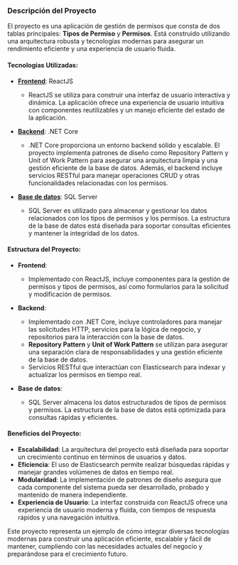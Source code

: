 ### Descripción del Proyecto

El proyecto es una aplicación de gestión de permisos que consta de dos tablas principales: **Tipos de Permiso** y **Permisos**. Está construido utilizando una arquitectura robusta y tecnologías modernas para asegurar un rendimiento eficiente y una experiencia de usuario fluida.

#### Tecnologías Utilizadas:

- **[Frontend](site.md)**: ReactJS

  - ReactJS se utiliza para construir una interfaz de usuario interactiva y dinámica. La aplicación ofrece una experiencia de usuario intuitiva con componentes reutilizables y un manejo eficiente del estado de la aplicación.

- **[Backend](webapi.md)**: .NET Core

  - .NET Core proporciona un entorno backend sólido y escalable. El proyecto implementa patrones de diseño como Repository Pattern y Unit of Work Pattern para asegurar una arquitectura limpia y una gestión eficiente de la base de datos. Además, el backend incluye servicios RESTful para manejar operaciones CRUD y otras funcionalidades relacionadas con los permisos.

- **[Base de datos](sql_server.md)**: SQL Server
  - SQL Server es utilizado para almacenar y gestionar los datos relacionados con los tipos de permisos y los permisos. La estructura de la base de datos está diseñada para soportar consultas eficientes y mantener la integridad de los datos.

#### Estructura del Proyecto:

- **Frontend**:

  - Implementado con ReactJS, incluye componentes para la gestión de permisos y tipos de permisos, así como formularios para la solicitud y modificación de permisos.

- **Backend**:

  - Implementado con .NET Core, incluye controladores para manejar las solicitudes HTTP, servicios para la lógica de negocio, y repositorios para la interacción con la base de datos.
  - **Repository Pattern** y **Unit of Work Pattern** se utilizan para asegurar una separación clara de responsabilidades y una gestión eficiente de la base de datos.
  - Servicios RESTful que interactúan con Elasticsearch para indexar y actualizar los permisos en tiempo real.

- **Base de datos**:
  - SQL Server almacena los datos estructurados de tipos de permisos y permisos. La estructura de la base de datos está optimizada para consultas rápidas y eficientes.

#### Beneficios del Proyecto:

- **Escalabilidad**: La arquitectura del proyecto está diseñada para soportar un crecimiento continuo en términos de usuarios y datos.
- **Eficiencia**: El uso de Elasticsearch permite realizar búsquedas rápidas y manejar grandes volúmenes de datos en tiempo real.
- **Modularidad**: La implementación de patrones de diseño asegura que cada componente del sistema pueda ser desarrollado, probado y mantenido de manera independiente.
- **Experiencia de Usuario**: La interfaz construida con ReactJS ofrece una experiencia de usuario moderna y fluida, con tiempos de respuesta rápidos y una navegación intuitiva.

Este proyecto representa un ejemplo de cómo integrar diversas tecnologías modernas para construir una aplicación eficiente, escalable y fácil de mantener, cumpliendo con las necesidades actuales del negocio y preparándose para el crecimiento futuro.

